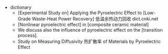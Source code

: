 - dictionary
    - [Experimental Study on] Applying the Pyroelectric Effect to [Low-Grade Waste-Heat Power Recovery] 低温余热动力回收 dict.cnki.net
    - [Nonlinear pyroelectric effect] in [composite ceramic material]
    - We discuss also the influence of pyroelectric effect on the [transition process].
    - Study on Measuring Diffusivity 热扩散率 of Materials by Pyroelectric Effect
